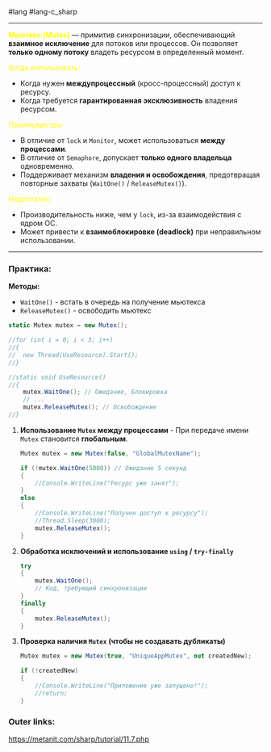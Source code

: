 #lang #lang-c_sharp 

---
**<font color="#ffff00">Мьютекс (Mutex)</font>** — примитив синхронизации, обеспечивающий **взаимное исключение** для потоков или процессов. Он позволяет **только одному потоку** владеть ресурсом в определенный момент.

<font color="#ffff00">Когда использовать:</font>
- Когда нужен **междупроцессный** (кросс-процессный) доступ к ресурсу.
- Когда требуется **гарантированная эксклюзивность** владения ресурсом.

<font color="#ffff00">Преимущества:</font>
- В отличие от `lock` и `Monitor`, может использоваться **между процессами**.
- В отличие от `Semaphore`, допускает **только одного владельца** одновременно.
- Поддерживает механизм **владения и освобождения**, предотвращая повторные захваты (`WaitOne()` / `ReleaseMutex()`).

<font color="#ffff00">Недостатки:</font>
- Производительность ниже, чем у `lock`, из-за взаимодействия с ядром ОС.
- Может привести к **взаимоблокировке (deadlock)** при неправильном использовании.

---
### Практика:

**Методы:**
- `WaitOne()` - встать в очередь на получение мьютекса
- `ReleaseMutex()` - освободить мьютекс

```csharp
static Mutex mutex = new Mutex();

//for (int i = 0; i < 3; i++)
//{
//	new Thread(UseResource).Start();
//}

//static void UseResource()
//{
	mutex.WaitOne(); // Ожидание, Блокировка
	// ...
	mutex.ReleaseMutex(); // Освобождение
//}
```

1. **Использование `Mutex` между процессами** - При передаче имени `Mutex` становится **глобальным**.
	```csharp
	Mutex mutex = new Mutex(false, "GlobalMutexName");
	
	if (!mutex.WaitOne(5000)) // Ожидание 5 секунд
	{
	    //Console.WriteLine("Ресурс уже занят");
	}
	else
	{
	    //Console.WriteLine("Получен доступ к ресурсу");
	    //Thread.Sleep(3000);
	    mutex.ReleaseMutex();
	}
	```

2. **Обработка исключений и использование `using` / `try-finally`**
	```csharp
	try
	{
	    mutex.WaitOne();
	    // Код, требующий синхронизации
	}
	finally
	{
	    mutex.ReleaseMutex();
	}
	```

3. **Проверка наличия `Mutex` (чтобы не создавать дубликаты)**
	```csharp
	Mutex mutex = new Mutex(true, "UniqueAppMutex", out createdNew);
	
	if (!createdNew)
	{
	    //Console.WriteLine("Приложение уже запущено!");
	    //return;
	}
	```

### Outer links:
https://metanit.com/sharp/tutorial/11.7.php